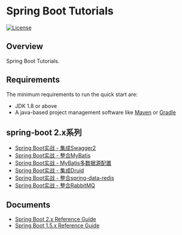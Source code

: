 # Spring Boot Tutorials
[![License](https://img.shields.io/badge/license-Apache%202-green.svg)](https://www.apache.org/licenses/LICENSE-2.0) 

## Overview
Spring Boot Tutorials.

## Requirements
The minimum requirements to run the quick start are:
* JDK 1.8 or above
* A java-based project management software like [Maven](https://maven.apache.org/) or [Gradle](http://gradle.org/)

## spring-boot 2.x系列
* [Spring Boot实战 - 集成Swagger2]()
* [Spring Boot实战 - 整合MyBatis]()
* [Spring Boot实战 - MyBatis多数据源配置]()
* [Spring Boot实战 - 集成Druid]()
* [Spring Boot实战 - 整合spring-data-redis]()
* [Spring Boot实战 - 整合RabbitMQ]()


## Documents
* [Spring Boot 2.x Reference Guide](https://docs.spring.io/spring-boot/docs/2.0.6.RELEASE/reference/htmlsingle/)
* [Spring Boot 1.5.x Reference Guide](https://docs.spring.io/spring-boot/docs/1.5.15.RELEASE/reference/htmlsingle/)
